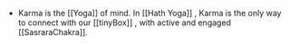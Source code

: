 - Karma is the [[Yoga]] of mind. In [[Hath Yoga]] , Karma is the only way to connect with our [[tinyBox]] , with active and engaged [[SasraraChakra]].